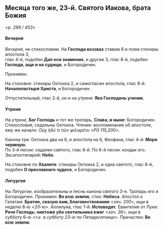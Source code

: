 
## Месяца того же, 23-й. Святого Иакова, брата Божия  

<*p. 299 / 453*>

#### Вечерня

*Вечерня*, не стихословим. На **Господи воззвах** ставим 6 и поем стихиры апостола 3,  
глас 4-й, подобен **Дал еси знамение**, и другие 3, глас 8-й, подобен **Господи, аще и на судищи**, 
и Богородичен. 

Прокимен. 

На стиховне: стихиры Октоиха 2, и самогласен апостола, глас 8-й: **Началопастыря Христа**, 
и Богородичен.

Отпустительный, глас 2-й, он и на утрене: **Яко Господень ученик**. 

#### Утреня

На *утрене*, **Бог Господь** и тот же тропарь, **Слава, и ныне:** Богородичен. Стихословия, седальны Октоиха. 
Чтение: воспоминание об апостоле, ему же начало: *Οὐχ ἡδύ τι τῶν φιλαρέτυ* <*PG 115,200*>. 

Канона три: Октоиха два на 6, и апостола на 6, Феофана, глас 4-й: **Моря чермную**.     
По 3-й песни: седален святого, глас 8-й. 
По 6-й песни: кондак его. 
Эксапостиларий: **Небо**. 

На стиховне по **Хвалите**: стихиры Октоиха 2, и одна святого, глас 8-й, подобен **О преславнаго чудесе**, 
и Богородичен. 

#### Литургия

На *Литургии*, изобразительны и песнь канона святого 3-я. Тропарь его и Богородичен. 
Прокимен: **Во всю землю**, стих: **Небеса**. 
Апостол к Галатам: **Братие, сказую вам, Благовествование** <*зач. 200*>, ищи в неделю 8-ю <*20-ю*>. 
Аллилуиа, глас 1-й: **Исповедят**. 
Евангелие от Луки: **Рече Господь: никтоже убо светильника вжег** <*зач. 36*>, ищи в субботу 6-ю 
<*т.е. в субботу 23-ю по Пятидесятнице*>.
Причастен: **Во всю землю**. 
